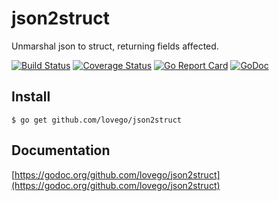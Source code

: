 # json2struct
Unmarshal json to struct, returning fields affected.

[![Build Status](https://travis-ci.org/lovego/json2struct.svg?branch=master)](https://travis-ci.org/lovego/json2struct)
[![Coverage Status](https://img.shields.io/coveralls/github/lovego/json2struct/master.svg)](https://coveralls.io/github/lovego/json2struct?branch=master)
[![Go Report Card](https://goreportcard.com/badge/github.com/lovego/json2struct)](https://goreportcard.com/report/github.com/lovego/json2struct)
[![GoDoc](https://godoc.org/github.com/lovego/json2struct?status.svg)](https://godoc.org/github.com/lovego/json2struct)

## Install
`$ go get github.com/lovego/json2struct`


## Documentation
[https://godoc.org/github.com/lovego/json2struct](https://godoc.org/github.com/lovego/json2struct)
